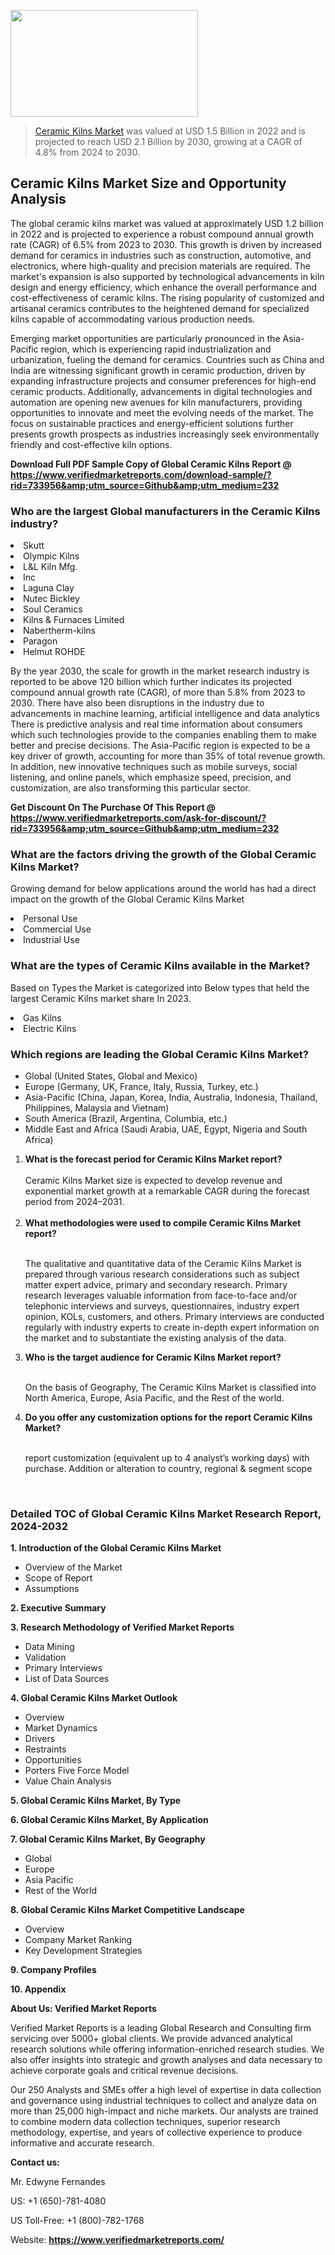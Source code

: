 
<img src="https://ffe5etoiles.com/wp-content/uploads/2024/12/MST1-300x171.png" alt="" width="300" height="171" class="alignnone size-medium wp-image-20088" /><blockquote><p><p><a href="https://www.verifiedmarketreports.com/download-sample/?rid=733956&utm_source=Github&utm_medium=232" target="_blank">Ceramic Kilns Market</a> was valued at USD 1.5 Billion in 2022 and is projected to reach USD 2.1 Billion by 2030, growing at a CAGR of 4.8% from 2024 to 2030.</p></blockquote><p><h2>Ceramic Kilns Market Size and Opportunity Analysis</h2><p>The global ceramic kilns market was valued at approximately USD 1.2 billion in 2022 and is projected to experience a robust compound annual growth rate (CAGR) of 6.5% from 2023 to 2030. This growth is driven by increased demand for ceramics in industries such as construction, automotive, and electronics, where high-quality and precision materials are required. The market's expansion is also supported by technological advancements in kiln design and energy efficiency, which enhance the overall performance and cost-effectiveness of ceramic kilns. The rising popularity of customized and artisanal ceramics contributes to the heightened demand for specialized kilns capable of accommodating various production needs.</p><p>Emerging market opportunities are particularly pronounced in the Asia-Pacific region, which is experiencing rapid industrialization and urbanization, fueling the demand for ceramics. Countries such as China and India are witnessing significant growth in ceramic production, driven by expanding infrastructure projects and consumer preferences for high-end ceramic products. Additionally, advancements in digital technologies and automation are opening new avenues for kiln manufacturers, providing opportunities to innovate and meet the evolving needs of the market. The focus on sustainable practices and energy-efficient solutions further presents growth prospects as industries increasingly seek environmentally friendly and cost-effective kiln options.</p></p><p class=""><strong>Download Full PDF Sample Copy of Global Ceramic Kilns Report @ <a href="https://www.verifiedmarketreports.com/download-sample/?rid=733956&amp;utm_source=Github&amp;utm_medium=232" target="_blank">https://www.verifiedmarketreports.com/download-sample/?rid=733956&amp;utm_source=Github&amp;utm_medium=232</a></strong></p><h3 id="" class="">Who are the largest Global manufacturers in the Ceramic Kilns industry?</h3><p><li>Skutt</li><li> Olympic Kilns</li><li> L&L Kiln Mfg.</li><li> Inc</li><li> Laguna Clay</li><li> Nutec Bickley</li><li> Soul Ceramics</li><li> Kilns & Furnaces Limited</li><li> Nabertherm-kilns</li><li> Paragon</li><li> Helmut ROHDE</li></p><div class=""><div class="" dir="" data-message-author-role="" data-message-id="" data-message-model-slug=""><div class=""><div class=""><div class=""><div class="" dir="" data-message-author-role="" data-message-id="" data-message-model-slug=""><div class=""><div class=""><p>By the year 2030, the scale for growth in the market research industry is reported to be above 120 billion which further indicates its projected compound annual growth rate (CAGR), of more than 5.8% from 2023 to 2030. There have also been disruptions in the industry due to advancements in machine learning, artificial intelligence and data analytics There is predictive analysis and real time information about consumers which such technologies provide to the companies enabling them to make better and precise decisions. The Asia-Pacific region is expected to be a key driver of growth, accounting for more than 35% of total revenue growth. In addition, new innovative techniques such as mobile surveys, social listening, and online panels, which emphasize speed, precision, and customization, are also transforming this particular sector.</p><p><strong>Get Discount On The Purchase Of This Report @&nbsp; <a href="https://www.verifiedmarketreports.com/ask-for-discount/?rid=733956&amp;utm_source=Github&amp;utm_medium=232" target="_blank">https://www.verifiedmarketreports.com/ask-for-discount/?rid=733956&amp;utm_source=Github&amp;utm_medium=232</a></strong></p></div></div></div></div></div></div></div></div><h3 id="" class="">What are the factors driving the growth of the Global Ceramic Kilns Market?</h3><p id="" class="">Growing demand for below applications around the world has had a direct impact on the growth of the Global Ceramic Kilns Market</p><p id="" class=""><li>Personal Use</li><li> Commercial Use</li><li> Industrial Use</li></p><h3 id="" class="">What are the types of Ceramic Kilns available in the Market?</h3><p id="" class="">Based on Types the Market is categorized into Below types that held the largest Ceramic Kilns market share In 2023.</p><p id="" class=""><li>Gas Kilns</li><li> Electric Kilns</li></p><h3 id="" class="">Which regions are leading the Global Ceramic Kilns Market?</h3><ul><li>Global (United States, Global and Mexico)</li><li>Europe (Germany, UK, France, Italy, Russia, Turkey, etc.)</li><li>Asia-Pacific (China, Japan, Korea, India, Australia, Indonesia, Thailand, Philippines, Malaysia and Vietnam)</li><li>South America (Brazil, Argentina, Columbia, etc.)</li><li>Middle East and Africa (Saudi Arabia, UAE, Egypt, Nigeria and South Africa)</li></ul><p><ol><li><strong>What is the forecast period for Ceramic Kilns Market report?<br /></strong><br /><span data-sheets-root="1" data-sheets-value="{&quot;1&quot;:2,&quot;2&quot;:&quot;XXXX size is expected to develop revenue and exponential market growth at a remarkable CAGR during the forecast period from 2024&ndash;2030.&quot;}" data-sheets-userformat="{&quot;2&quot;:12674,&quot;4&quot;:{&quot;1&quot;:2,&quot;2&quot;:16776960},&quot;10&quot;:2,&quot;11&quot;:0,&quot;15&quot;:&quot;Arial&quot;,&quot;16&quot;:12}">Ceramic Kilns Market size is expected to develop revenue and exponential market growth at a remarkable CAGR during the forecast period from 2024&ndash;2031.</span><br /><br /></li><li><strong>What methodologies were used to compile Ceramic Kilns Market report?<br /><br /></strong><p>The qualitative and quantitative data of the&nbsp;Ceramic Kilns Market is prepared through various research considerations such as subject matter expert advice, primary and secondary research. Primary research leverages valuable information from face-to-face and/or telephonic interviews and surveys, questionnaires, industry expert opinion, KOLs, customers, and others. Primary interviews are conducted regularly with industry experts to create in-depth expert information on the market and to substantiate the existing analysis of the data.&nbsp;</p></li><li><strong>Who is the target audience for Ceramic Kilns Market report?<br /><br /></strong><p>On the basis of Geography, The&nbsp;Ceramic Kilns Market is classified into North America, Europe, Asia Pacific, and the Rest of the world.</p></li><li><strong>Do you offer any customization options for the report Ceramic Kilns Market?<br /><br /></strong><p>report customization (equivalent up to 4 analyst&rsquo;s working days) with purchase. Addition or alteration to country, regional &amp; segment scope</p><p>&nbsp;</p></li></ol></p><h3 id="" class="">Detailed TOC of Global Ceramic Kilns Market Research Report, 2024-2032</h3><p id="" class=""><strong>1. Introduction of the Global Ceramic Kilns Market</strong></p><ul><li>Overview of the Market</li><li>Scope of Report</li><li>Assumptions</li></ul><p id="" class=""><strong>2. Executive Summary</strong></p><p id="" class=""><strong>3. Research Methodology of&nbsp;Verified Market Reports</strong></p><ul><li>Data Mining</li><li>Validation</li><li>Primary Interviews</li><li>List of Data Sources</li></ul><p id="" class=""><strong>4. Global Ceramic Kilns Market Outlook</strong></p><ul><li>Overview</li><li>Market Dynamics</li><li>Drivers</li><li>Restraints</li><li>Opportunities</li><li>Porters Five Force Model</li><li>Value Chain Analysis</li></ul><p id="" class=""><strong>5. Global Ceramic Kilns Market, By&nbsp;Type</strong></p><p id="" class=""><strong>6. Global Ceramic Kilns Market, By Application</strong></p><p id="" class=""><strong>7. Global Ceramic Kilns Market, By Geography</strong></p><ul><li>Global</li><li>Europe</li><li>Asia Pacific</li><li>Rest of the World</li></ul><p id="" class=""><strong>8. Global Ceramic Kilns Market Competitive Landscape</strong></p><ul><li>Overview</li><li>Company Market Ranking</li><li>Key Development Strategies</li></ul><p id="" class=""><strong>9. Company Profiles</strong></p><p id="" class=""><strong>10. Appendix</strong></p><p id="" class=""><strong>About Us: Verified Market Reports</strong></p><p id="" class="">Verified Market Reports is a leading Global Research and Consulting firm servicing over 5000+ global clients. We provide advanced analytical research solutions while offering information-enriched research studies. We also offer insights into strategic and growth analyses and data necessary to achieve corporate goals and critical revenue decisions.</p><p id="" class="">Our 250 Analysts and SMEs offer a high level of expertise in data collection and governance using industrial techniques to collect and analyze data on more than 25,000 high-impact and niche markets. Our analysts are trained to combine modern data collection techniques, superior research methodology, expertise, and years of collective experience to produce informative and accurate research.</p><p id="" class=""><strong>Contact us:</strong></p><p id="" class="">Mr. Edwyne Fernandes</p><p id="" class="">US: +1 (650)-781-4080</p><p id="" class="">US Toll-Free: +1 (800)-782-1768</p><p id="" class="">Website: <a target="" data-test-app-aware-link=""><strong>https://www.verifiedmarketreports.com/</strong></a></p>
